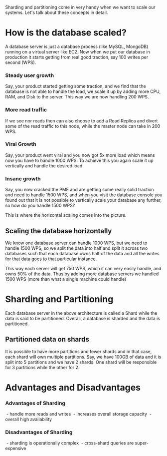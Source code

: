 Sharding and partitioning come in very handy when we want to scale our systems. Let's talk about these concepts in detail.

# How is the database scaled?

A database server is just a database process (like MySQL, MongoDB) running on a virtual server like EC2. Now when we put our database in production it starts getting from real good traction, say 100 writes per second (WPS).

### Steady user growth

Say, your product started getting some traction, and we find that the database is not able to handle the load, we scale it up by adding more CPU, RAM, and Disk to the server. This way we are now handling 200 WPS.

### More read traffic  

If we see nor reads then can also choose to add a Read Replica and divert some of the read traffic to this node, while the master node can take in 200 WPS.

### Viral Growth

Say, your product went viral and you now got 5x more load which means now you have to handle 1000 WPS. To achieve this you again scale it up vertically and handle the desired load.

### Insane growth

Say, you now cracked the PMF and are getting some really solid traction and need to handle 1500 WPS, and when you visit the database console you found out that it is not possible to vertically scale your database any further, so how do you handle 1500 WPS?

This is where the horizontal scaling comes into the picture.

## Scaling the database horizontally

We know one database server can handle 1000 WPS, but we need to handle 1500 WPS, so we split the data into half and split it across two databases such that each database owns half of the data and all the writes for that data goes to that particular instance.

This way each server will get 750 WPS, which it can very easily handle, and owns 50% of the data. Thus by adding more database servers we handled 1500 WPS (more than what a single machine could handle)

# Sharding and Partitioning

Each database server in the above architecture is called a Shard while the data is said to be partitioned. Overall, a database is sharded and the data is partitioned.

## Partitioned data on shards

It is possible to have more partitions and fewer shards and in that case, each shard will own multiple partitions. Say, we have 100GB of data and it is split into 5 partitions and we have 2 shards. One shard will be responsible for 3 partitions while the other for 2.

# Advantages and Disadvantages

### Advantages of Sharding

 - handle more reads and writes
 - increases overall storage capacity
 - overall high availability

### Disadvantages of Sharding

 - sharding is operationally complex
 - cross-shard queries are super-expensive